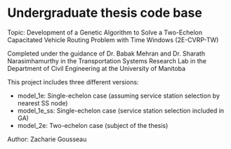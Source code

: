 # Undergraduate thesis code base
Topic: Development of a Genetic Algorithm to Solve a Two-Echelon Capacitated Vehicle Routing Problem with Time Windows (2E-CVRP-TW)  

Completed under the guidance of Dr. Babak Mehran and Dr. Sharath Narasimhamurthy in the Transportation Systems Research Lab in the Department of Civil Engineering at the University of Manitoba

This project includes three different versions:

* model_1e: Single-echelon case (assuming service station selection by nearest SS node)
* model_1e_ss: Single-echelon case (service station selection included in GA)
* model_2e: Two-echelon case (subject of the thesis)

Author: Zacharie Gousseau